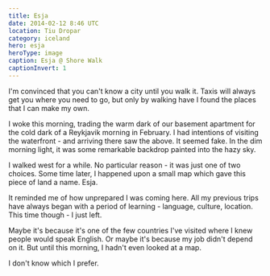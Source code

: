 ```yaml
---
title: Esja
date: 2014-02-12 8:46 UTC
location: Tiu Dropar
category: iceland
hero: esja
heroType: image
caption: Esja @ Shore Walk
captionInvert: 1
---
```


I'm convinced that you can't know a city until you walk it. Taxis will always get you where you need to go, but only by walking have I found the places that I can make my own.

I woke this morning, trading the warm dark of our basement apartment for the cold dark of a Reykjavik morning in February. I had intentions of visiting the waterfront - and arriving there saw the above. It seemed fake. In the dim morning light, it was some remarkable backdrop painted into the hazy sky.

I walked west for a while. No particular reason - it was just one of two choices.  Some time later, I happened upon a small map which gave this piece of land a name. Esja.

It reminded me of how unprepared I was coming here. All my previous trips have always began with a period of learning - language, culture, location. This time though - I just left.

Maybe it's because it's one of the few countries I've visited where I knew people would speak English. Or maybe it's because my job didn't depend on it. But until this morning, I hadn't even looked at a map.

I don't know which I prefer.
